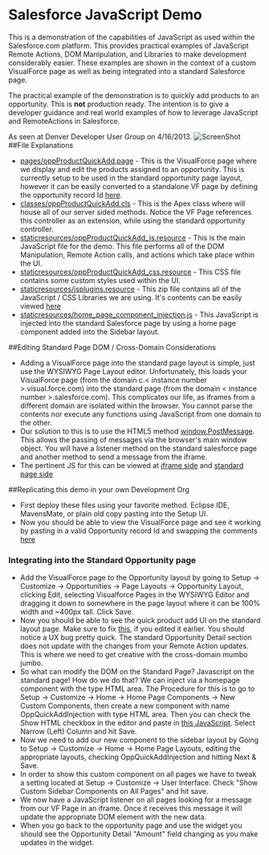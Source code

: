 # Salesforce JavaScript Demo
This is a demonstration of the capabilities of JavaScript as used within the Salesforce.com platform. This provides practical examples of JavaScript Remote Actions, DOM Manipulation, and Libraries to make development considerably easier. These examples are shown in the context of a custom VisualForce page as well as being integrated into a standard Salesforce page.

The practical example of the demonstration is to quickly add products to an opportunity. This is **not** production ready. The intention is to give a developer guidance and real world examples of how to leverage JavaScript and RemoteActions in Salesforce.

As seen at Denver Developer User Group on 4/16/2013.
![ScreenShot](http://raw.github.com/mtetlow/SFDC.JS.Demo/master/screenshot.png)
##File Explanations
* [pages/oppProductQuickAdd.page](http://github.com/mtetlow/SFDC.JS.Demo/blob/master/src/pages/oppProductQuickAdd.page) - This is the VisualForce page where we display and edit the products assigned to an opportunity. This is currently setup to be used in the standard opportunity page layout, however it can be easily converted to a standalone VF page by defining the opportunity record Id [here](http://github.com/mtetlow/SFDC.JS.Demo/blob/master/src/pages/oppProductQuickAdd.page#L14-15).
* [classes/oppProductQuickAdd.cls](http://github.com/mtetlow/SFDC.JS.Demo/blob/master/src/classes/oppProductQuickAdd.cls)  - This is the Apex class where will house all of our server sided methods. Notice the VF Page references this controller as an extension, while using the standard opportunity controller.
* [staticresources/oppProductQuickAdd_js.resource](http://github.com/mtetlow/SFDC.JS.Demo/blob/master/src/staticresources/oppProductQuickAdd_js.resource) - This is the main JavaScript file for the demo. This file performs all of the DOM Manipulation, Remote Action calls, and actions which take place within the UI.
* [staticresources/oppProductQuickAdd_css.resource](http://github.com/mtetlow/SFDC.JS.Demo/blob/master/src/staticresources/oppProductQuickAdd_css.resource) - This CSS file contains some custom styles used within the UI.
* [staticresources/jsplugins.resource](http://github.com/mtetlow/SFDC.JS.Demo/blob/master/src/staticresources/jsplugins.resource) - This zip file contains all of the JavaScript / CSS Libraries we are using. It's contents can be easily viewed [here](http://github.com/mtetlow/SFDC.JS.Demo/tree/master/resource-bundles/jsplugins.resource)
* [staticresources/home_page_component_injection.js](http://github.com/mtetlow/SFDC.JS.Demo/blob/master/src/staticresources/home_page_component_injection.js) - This JavaScript is injected into the standard Salesforce page by using a home page component added into the Sidebar layout.

##Editing Standard Page DOM / Cross-Domain Considerations
* Adding a VisualForce page into the standard page layout is simple, just use the WYSIWYG Page Layout editor. Unfortunately, this loads your VisualForce page (from the domain c.< instance number >.visual.force.com) into the standard page (from the domain < instance number >.salesforce.com). This complicates our life, as iframes from a different domain are isolated within the browser. You cannot parse the contents nor execute any functions using JavaScript from one domain to the other.
* Our solution to this is to use the HTML5 method [window.PostMessage](https://developer.mozilla.org/en-US/docs/DOM/window.postMessage). This allows the passing of messages via the browser's main window object. You will have a listener method on the standard salesforce page and another method to send a message from the iframe.
* The pertinent JS for this can be viewed at [iframe side](http://github.com/mtetlow/SFDC.JS.Demo/blob/master/src/staticresources/oppProductQuickAdd_js.resource#L107-109) and [standard page side](http://github.com/mtetlow/SFDC.JS.Demo/blob/master/src/staticresources/home_page_component_injection.js#L6-L15)

##Replicating this demo in your own Development Org
* First deploy these files using your favorite method. Eclipse IDE, MavensMate, or plain old copy pasting into the Setup UI.
* Now you should be able to view the VisualForce page and see it working by pasting in a valid Opportunity record Id and swapping the comments [here](http://github.com/mtetlow/SFDC.JS.Demo/blob/master/src/pages/oppProductQuickAdd.page#L14-15)

### Integrating into the Standard Opportunity page
* Add the VisualForce page to the Opportunity layout by going to Setup -> Customize -> Opportunities -> Page Layouts -> Opportunity Layout, clicking Edit, selecting Visualforce Pages in the WYSIWYG Editor and dragging it down to somewhere in the page layout where it can be 100% width and ~400px tall. Click Save.
* Now you should be able to see the quick product add UI on the standard layout page. Make sure to fix [this](http://github.com/mtetlow/SFDC.JS.Demo/blob/master/src/pages/oppProductQuickAdd.page#L14-15), if you edited it earlier. You should notice a UX bug pretty quick. The standard Opportunity Detail section does not update with the changes from your Remote Action updates. This is where we need to get creative with the cross-domain mumbo jumbo.
* So what can modify the DOM on the Standard Page? Javascript on the standard page! How do we do that? We can inject via a homepage component with the type HTML area. The Procedure for this is to go to Setup -> Customize -> Home -> Home Page Components -> New Custom Components, then create a new component with name OppQuickAddInjection with type HTML area. Then you can check the Show HTML checkbox in the editor and paste in [this JavaScript](https://github.com/mtetlow/SFDC.JS.Demo/blob/master/src/staticresources/home_page_component_injection.js). Select Narrow (Left) Column and hit Save. 
* Now we need to add our new component to the sidebar layout by Going to Setup -> Customize -> Home -> Home Page Layouts, editing the appropriate layouts, checking OppQuickAddInjection and hitting Next & Save.
* In order to show this custom component on all pages we have to tweak a setting located at Setup -> Customize -> User Interface. Check "Show Custom Sidebar Components on All Pages" and hit save.
* We now have a JavaScript listener on all pages looking for a message from our VF Page in an iframe. Once it receives this message it will update the appropriate DOM element with the new data.
* When you go back to the opportunity page and use the widget you should see the Opportunity Detail "Amount" field changing as you make updates in the widget.
